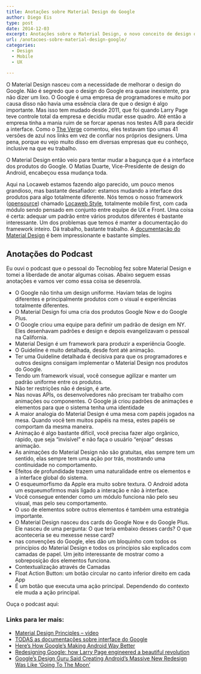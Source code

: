 ```yaml
---
title: Anotações sobre Material Design do Google
author: Diego Eis
type: post
date: 2014-12-03
excerpt: Anotações sobre o Material Design, o novo conceito de design que o Google tem adotado em seus produtos.
url: /anotacoes-sobre-material-design-google/
categories:
  - Design
  - Mobile
  - UX

---
```

O Material Design nasceu com a necessidade de melhorar o design do Google. Não é segredo que o design do Google era quase inexistente, pra não dizer um lixo. O Google é uma empresa de programadores e muito por causa disso não havia uma essência clara de que o design é algo importante. Mas isso tem mudado desde 2011, que foi quando Larry Page teve controle total da empresa e decidiu mudar esse quadro. Até então a empresa tinha a mania ruim de se forcar apenas nos testes A/B para decidir a interface. Como o [The Verge][1] comentou, eles testavam tipo umas 41 versões de azul nos links em vez de confiar nos próprios designers. Uma pena, porque eu vejo muito disso em diversas empresas que eu conheço, inclusive na que eu trabalho.

O Material Design então veio para tentar mudar a bagunça que é a interface dos produtos do Google. O Matias Duarte, Vice-Presidente de design do Android, encabeçou essa mudança toda.

Aqui na Locaweb estamos fazendo algo parecido, um pouco menos grandioso, mas bastante desafiador: estamos mudando a interface dos produtos para algo totalmente diferente. Nós temos o nosso framework ([opensource][2]) chamado [Locaweb Style][3], totalmente mobile first, com cada módulo sendo pensado em conjunto entre equipe de UX e Front. Uma coisa é certa: adequar um padrão entre vários produtos diferentes é bastante interessante. Um dos problemas que temos é manter a documentação do framework inteiro. Dá trabalho, bastante trabalho. A [documentação do Material Design][4] é bem impressionante e bastante simples. 

## Anotações do Podcast

Eu ouvi o podcast que o pessoal do Tecnoblog fez sobre Material Design e tomei a liberdade de anotar algumas coisas. Abaixo seguem essas anotações e vamos ver como essa coisa se desenrola.

  * O Google não tinha um design uniforme. Haviam telas de logins diferentes e principalmente produtos com o visual e experiências totalmente diferentes.
  * O Material Design foi uma cria dos produtos Google Now e do Google Plus.
  * O Google criou uma equipe para definir um padrão de design em NY. Eles desenhavam padrões e design e depois evangelizavam o pessoal na California.
  * Material Design é um framework para produzir a experiência Google.
  * O Guideline é muito detalhada, desde font até animação.
  * Ter uma Guideline detalhada é decisiva para que os programadores e outros designs consigam implementar o Material Design nos produtos do Google.
  * Tendo um framework visual, você consegue agilizar e manter um padrão uniforme entre os produtos.
  * Não ter restrições não é design, é arte.
  * Nas novas APIs, os desenvolvedores não precisam ter trabalho com animações ou componentes. O Google já criou padrões de animações e elementos para que o sistema tenha uma identidade
  * A maior analogia do Material Design é uma mesa com papéis jogados na mesa. Quando você tem muitos papéis na mesa, estes papéis se comportam da mesma maneira.
  * Animação é algo bastante difícil, você precisa fazer algo orgânico, rápido, que seja “invisível” e não faça o usuário “enjoar” dessas animação.
  * As animações do Material Design não são gratuitas, elas sempre tem um sentido, elas sempre tem uma ação por trás, mostrando uma continuidade no comportamento.
  * Efeitos de profundidade trazem uma naturalidade entre os elementos e a interface global do sistema.
  * O esqueumorfismo da Apple era muito sobre textura. O Android adota um esqueumofirmos mais ligado a interação e não à interface.
  * Você consegue entender como um módulo funciona não pelo seu visual, mas pelo seu comportamento.
  * O uso de elementos sobre outros elementos é também uma estratégia importante.
  * O Material Design nasceu dos cards do Google Now e do Google Plus. Ele nasceu de uma pergunta: O que teria embaixo desses cards? O que aconteceria se eu mexesse nesse card?
  * nas convenções do Google, eles dão um bloquinho com todos os princípios do Material Design e todos os princípios são explicados com camadas de papel. Um jeito interessante de mostrar como a sobreposição dos elementos funciona.
  * Contextualização através de Camadas
  * Float Action Button: um botão circular no canto inferior direito em cada App
  * É um botão que executa uma ação principal. Dependendo do contexto ele muda a ação principal.

Ouça o podcast aqui:
  


### Links para ler mais:

  * [Material Design Principles &#8211; video][5]
  * [TODAS as documentações sobre interface do Google][6]
  * [Here’s How Google’s Making Android Way Better][7]
  * [Redesigning Google: how Larry Page engineered a beautiful&nbsp;revolution][1]
  * [Google’s Design Guru Said Creating Android’s Massive New Redesign Was Like ‘Going To The Moon’][8]

 [1]: http://www.theverge.com/2013/1/24/3904134/google-redesign-how-larry-page-engineered-beautiful-revolution
 [2]: http://github.com/locaweb/locawebstyle/
 [3]: http://locaweb.github.com/locawebstyle/
 [4]: http://www.google.com/design/spec/material-design/introduction.html
 [5]: https://www.google.com/events/io/io14videos/79edef8b-96d4-e311-b297-00155d5066d7
 [6]: http://www.google.com/design/
 [7]: http://time.com/2921566/google-android-l-lollipop/
 [8]: http://www.businessinsider.com/matias-duarte-material-design-android-lollipop-2014-11